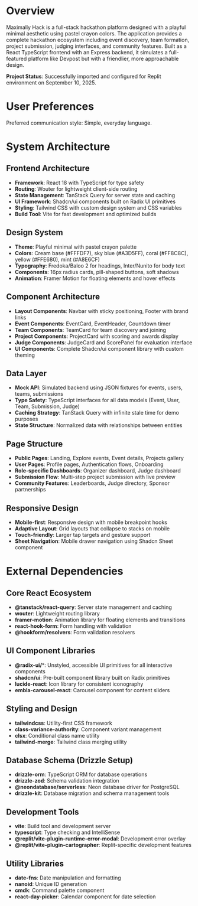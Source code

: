 # Overview

Maximally Hack is a full-stack hackathon platform designed with a playful minimal aesthetic using pastel crayon colors. The application provides a complete hackathon ecosystem including event discovery, team formation, project submission, judging interfaces, and community features. Built as a React TypeScript frontend with an Express backend, it simulates a full-featured platform like Devpost but with a friendlier, more approachable design.

**Project Status**: Successfully imported and configured for Replit environment on September 10, 2025.

# User Preferences

Preferred communication style: Simple, everyday language.

# System Architecture

## Frontend Architecture
- **Framework**: React 18 with TypeScript for type safety
- **Routing**: Wouter for lightweight client-side routing
- **State Management**: TanStack Query for server state and caching
- **UI Framework**: Shadcn/ui components built on Radix UI primitives
- **Styling**: Tailwind CSS with custom design system and CSS variables
- **Build Tool**: Vite for fast development and optimized builds

## Design System
- **Theme**: Playful minimal with pastel crayon palette
- **Colors**: Cream base (#FFFDF7), sky blue (#A3D5FF), coral (#FF8C8C), yellow (#FFE680), mint (#A8E6CF)
- **Typography**: Fredoka/Baloo 2 for headings, Inter/Nunito for body text
- **Components**: 16px radius cards, pill-shaped buttons, soft shadows
- **Animation**: Framer Motion for floating elements and hover effects

## Component Architecture
- **Layout Components**: Navbar with sticky positioning, Footer with brand links
- **Event Components**: EventCard, EventHeader, Countdown timer
- **Team Components**: TeamCard for team discovery and joining
- **Project Components**: ProjectCard with scoring and awards display
- **Judge Components**: JudgeCard and ScorePanel for evaluation interface
- **UI Components**: Complete Shadcn/ui component library with custom theming

## Data Layer
- **Mock API**: Simulated backend using JSON fixtures for events, users, teams, submissions
- **Type Safety**: TypeScript interfaces for all data models (Event, User, Team, Submission, Judge)
- **Caching Strategy**: TanStack Query with infinite stale time for demo purposes
- **State Structure**: Normalized data with relationships between entities

## Page Structure
- **Public Pages**: Landing, Explore events, Event details, Projects gallery
- **User Pages**: Profile pages, Authentication flows, Onboarding
- **Role-specific Dashboards**: Organizer dashboard, Judge dashboard
- **Submission Flow**: Multi-step project submission with live preview
- **Community Features**: Leaderboards, Judge directory, Sponsor partnerships

## Responsive Design
- **Mobile-first**: Responsive design with mobile breakpoint hooks
- **Adaptive Layout**: Grid layouts that collapse to stacks on mobile
- **Touch-friendly**: Larger tap targets and gesture support
- **Sheet Navigation**: Mobile drawer navigation using Shadcn Sheet component

# External Dependencies

## Core React Ecosystem
- **@tanstack/react-query**: Server state management and caching
- **wouter**: Lightweight routing library
- **framer-motion**: Animation library for floating elements and transitions
- **react-hook-form**: Form handling with validation
- **@hookform/resolvers**: Form validation resolvers

## UI Component Libraries
- **@radix-ui/***: Unstyled, accessible UI primitives for all interactive components
- **shadcn/ui**: Pre-built component library built on Radix primitives
- **lucide-react**: Icon library for consistent iconography
- **embla-carousel-react**: Carousel component for content sliders

## Styling and Design
- **tailwindcss**: Utility-first CSS framework
- **class-variance-authority**: Component variant management
- **clsx**: Conditional class name utility
- **tailwind-merge**: Tailwind class merging utility

## Database Schema (Drizzle Setup)
- **drizzle-orm**: TypeScript ORM for database operations
- **drizzle-zod**: Schema validation integration
- **@neondatabase/serverless**: Neon database driver for PostgreSQL
- **drizzle-kit**: Database migration and schema management tools

## Development Tools
- **vite**: Build tool and development server
- **typescript**: Type checking and IntelliSense
- **@replit/vite-plugin-runtime-error-modal**: Development error overlay
- **@replit/vite-plugin-cartographer**: Replit-specific development features

## Utility Libraries
- **date-fns**: Date manipulation and formatting
- **nanoid**: Unique ID generation
- **cmdk**: Command palette component
- **react-day-picker**: Calendar component for date selection